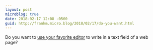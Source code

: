 ```yaml
---
layout: post
microblog: true
date: 2018-02-17 12:08 -0500
guid: http://frankm.micro.blog/2018/02/17/do-you-want.html
---
```

Do you want to  [use your favorite editor](https://github.com/GhostText/GhostText) to write in a text field of a web page? 
